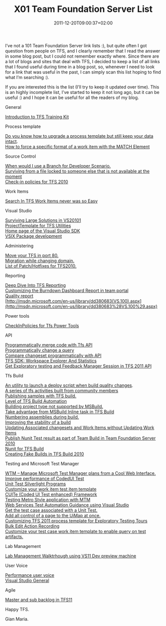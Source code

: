 ﻿---
title: "X01 Team Foundation Server List"
description: ""
date: 2011-12-20T09:00:37+02:00
draft: false
tags: [Team Foundation Server]
categories: [Team Foundation Server]
---
I’ve not a 101 Team Foundation Server link lists :), but quite often I got question from people on TFS, and I clearly remember that I read the answer in some blog post, but I could not remember exactly where. Since there are a lot of blogs and sites that deal with TFS, I decided to keep a list of all links that I found useful during time in a blog post, so, whenever I need to look for a link that was useful in the past, I can simply scan this list hoping to find what I’m searching :).

If you are interested this is the list (I’ll try to keep it updated over time). This is an highly incomplete list, I’ve started to keep it not long ago, but it can be useful :) and I hope it can be useful for all the readers of my blog.

General

[Introduction to TFS Training Kit](http://www.microsoft.com/download/en/details.aspx?id=27152)

Process template

[Do you know how to upgrade a process template but still keep your data intact](http://blog.hinshelwood.com/do-you-know-how-to-upgrade-a-process-template-but-still-keep-your-data-intact/).      
[How to force a specific format of a work item with the MATCH Element](http://blogs.microsoft.co.il/blogs/shair/archive/2011/12/18/validate-field-format-in-work-items-using-match-element.aspx?utm_source=feedburner&amp;utm_medium=feed&amp;utm_campaign=Feed%3A+ShaiRaiten+%28Shai+Raiten%29)

Source Control

[When would I use a Branch for Developer Scenario.](http://blogs.msdn.com/b/billheys/archive/2011/08/02/when-would-i-use-a-branch-for-developer-scenario.aspx)  
[Surviving from a file locked to someone else that is not available at the moment](http://blog.discountasp.net/using-the-tf-command-line-utility-to-recover-from-a-minor-catastrophe/)  
[Check-in policies for TFS 2010](http://msmvps.com/blogs/vstsblog/archive/2011/06/14/available-check-in-policies-for-team-foundation-server-2010.aspx)

Work Items

[Search In TFS Work Items never was so Easy](http://www.dzone.com/links/r/search_in_tfs_work_items_never_was_so_easy_.html)

Visual Studio

[Surviving Large Solutions in VS20101](http://blogs.msdn.com/b/jjameson/archive/2009/03/06/large-visual-studio-solutions-by-loading-unloading-projects.aspx)  
[ProjectTemplate for TFS Utilities](http://msmvps.com/blogs/vstsblog/archive/2011/11/16/download-visual-studio-2010-project-template-for-tfs-utilities.aspx)  
[Home page of the Visual Studio SDK](http://msdn.microsoft.com/en-us/vstudio/ff718165)  
[VSIX Package development](http://archive.msdn.microsoft.com/VS2010PDF/Release/ProjectReleases.aspx?ReleaseId=4568)

Administering

[Move your TFS in port 80.](http://blogs.msdn.com/b/bharry/archive/2011/07/25/putting-tfs-on-port-80.aspx)  
[Migration while changing domain.](http://blog.nwcadence.com/2011/11/how-to-migrate-tfs-2008-deployment-to-tfs-2010/)  
[List of Patch/Hotfixes for TFS2010.](http://blogs.msdn.com/b/granth/archive/2012/01/03/tfs-2010-what-service-packs-and-hotfixes-should-i-install.aspx)

Reporting

[Deep Dive Into TFS Reporting](http://blogs.msdn.com/b/bryang/archive/2011/06/08/deep-dive-into-tfs-reporting.aspx)  
[Customizing the Burndown Dashboard Report in team portal](http://codesmartnothard.com/CustomizingTheBurndownDashboardReportInTheTFS2010TeamPortal.aspx)  
[Quality report](http://download.microsoft.com/download/A/B/5/AB5B5163-4A69-49D9-BCF4-D514CE12BF36/Making_Real-Time_Decisions.pdf)  
[http://msdn.microsoft.com/en-us/library/dd380683(VS.100).aspx](http://msdn.microsoft.com/en-us/library/dd380683%28VS.100%29.aspx)

Power tools

[CheckInPolicies for Tfs Power Tools](http://msmvps.com/blogs/vstsblog/archive/2011/06/14/available-check-in-policies-for-team-foundation-server-2010.aspx)

API

[Programmatically merge code with Tfs API](http://geekswithblogs.net/TarunArora/archive/2011/06/26/tfs-2010-sdk-smart-merge-programmatically-create-your-own-merge.aspx)  
[Programmatically change a query](http://blogs.msdn.com/b/jongallant/archive/2011/07/18/how-to-programmatically-modify-a-tfs-query-with-c.aspx)  
[Compare changeset programmatically with API](http://geekswithblogs.net/TarunArora/archive/2011/07/23/tfs-sdk-compare-changesets-programmatically.aspx)  
[TFS SDK: Workspace Explorer And Statistics](http://geekswithblogs.net/TarunArora/archive/2011/08/30/tfs-sdk-workspace-explorer.aspx)  
[Get Exploratory testing and Feedback Manager Session in TFS 2011 API](http://geekswithblogs.net/TarunArora/archive/2011/12/12/tfs-2011-apindashhow-to-get-exploratory-testing-and-feedback-manager.aspx?utm_source=feedburner&amp;utm_medium=feed&amp;utm_campaign=Feed%3A+geekswithblogs+%28Geekswithblogs.net%29&amp;utm_content=Google+Reader)

Tfs Build

[An utility to launch a deploy script when build quality changes](http://tfsdeployer.codeplex.com/).      
[A series of tfs activities built from community members](http://tfsbuildextensions.codeplex.com)  
[Publishing samples with TFS build.](http://seesharper.wordpress.com/2011/05/18/publishing-samples-as-part-of-your-product-with-team-build-and-tfs/?utm_source=feedburner&amp;utm_medium=feed&amp;utm_campaign=Feed%3A+nwcadence+%28Thoughts+on+VSTS%2C+TFS+and+ALM%29&amp;utm_content=FeedBurner)  
[Level of TFS Build Automation](http://visualstudiomagazine.com/articles/2011/07/01/pfcov_tfs2010-builds.aspx)  
[Building project type not supported by MSBuild.](http://donovanbrown.com/post/I-need-to-build-a-project-that-is-not-supported-by-MSBuild.aspX)  
[Take advantage from MSBuild Inline task in TFS Build](http://blogs.msdn.com/b/jpricket/archive/2011/08/23/inline-tasks-for-msbuild-that-work-with-tfs.aspx)  
[Numbering assemblies during build.](http://www.wintellect.com/CS/blogs/jrobbins/archive/2011/09/05/tfs-2010-build-numbers-file-versions-from-inside-your-c-and-c-projects.aspx)  
[Improving the stability of a build](http://altdevblogaday.com/2011/08/31/how-to-improve-build-stability/)  
[Updating Associated changesets and Work Items without Updating Work Items](http://blogs.msdn.com/b/willbar/archive/2011/12/15/updating-associated-changesets-and-work-items-without-updating-work-items.aspx)  
[Publish Nunit Test result as part of Team Build in Team Foundation Server 2010](http://www.heikura.info/publish-nunit-test-results-as-part-of-team-build-in-team-foundation-server-2010)  
[Nunit for TFS Build](http://nunit4teambuild.codeplex.com/)  
[Creating Fake Builds in TFS Build 2010](http://blogs.msdn.com/b/jpricket/archive/2010/02/23/creating-fake-builds-in-tfs-build-2010.aspx)

Testing and Microsoft Test Manager

[WTM – Manage Microsoft Test Manager plans from a Cool Web Interface.](http://www.sela.co.il/alm/products_WTM.html)  
[Improve performance of CodedUI Test](http://blogs.msdn.com/b/vstsqualitytools/archive/2011/07/06/improving-the-performance-of-your-coded-ui-tests.aspx)  
[Unit Test Silverlight Programs](http://blog.benday.com/archive/2011/07/18/Silverlight-Coded-UI-Tests-with-UserControls-amp-AutomationProperties.aspx)  
[Customize your work item test item template](http://blogs.msdn.com/b/vstsqualitytools/archive/2011/09/21/customize-your-test-case-work-item-template-to-enable-query-on-test-suites-test-plans-test-categories-and-execution-statistics.aspx)  
[CUITe (Coded UI Test enhanced) Framework](http://cuite.codeplex.com/)  
[Testing Metro Style application with MTM](http://blogs.msdn.com/b/visualstudioalm/archive/2011/09/21/manual-testing-tools-for-windows-8-metro-style-applications.aspx)  
[Web Services Test Automation Guidance using Visual Studio](http://blogs.msdn.com/b/geektester/archive/2011/12/10/web-services-test-automation-guidance-using-vs-2010-unit-test-amp-web-test.aspx)  
[Get the test case associated with a Unit Test.](http://blogs.msdn.com/b/gautamg/archive/2011/12/30/how-to-get-the-test-case-associated-with-the-unit-test.aspx)  
[Add all control of a page to the UiMap at once.](http://blogs.msdn.com/b/mathew_aniyan/archive/2011/03/31/howto-add-all-controls-on-a-page-to-the-ui-map.aspx)  
[Customizing TFS 2011 process template for Exploratory Testing Tours](http://geekswithblogs.net/TarunArora/archive/2011/12/11/customising-tfs-2011-process-template-for-exploratory-testing-tours-using.aspx?utm_source=feedburner&amp;utm_medium=feed&amp;utm_campaign=Feed%3A+geekswithblogs+%28Geekswithblogs.net%29&amp;utm_content=Google+Reader)  
[Bulk Edit Action Recording](http://blogs.msdn.com/b/visualstudioalm/archive/2011/12/29/how-to-bulk-edit-action-recording.aspx)  
[Customize your test case work item template to enable query on test artifacts.](http://blogs.msdn.com/b/vstsqualitytools/archive/2011/09/21/customize-your-test-case-work-item-template-to-enable-query-on-test-suites-test-plans-test-categories-and-execution-statistics.aspx)

Lab Management

[Lab Management Walktrhough using VS11 Dev preview machine](http://blogs.msdn.com/b/lab_management/archive/2011/11/12/lab-management-walkthrough-using-visual-studio-11-developer-preview-virtual-machine.aspx)

User Voice

[Performance user voice](http://visualstudio.uservoice.com/forums/131389-visual-studio-performance/filters/top)  
[Visual Studio General](http://visualstudio.uservoice.com/forums/121579-visual-studio)

Agile

[Master and sub backlog in TFS11](http://blogs.msdn.com/b/greggboer/archive/2012/01/27/tfs-vnext-configuring-your-project-to-have-a-master-backlog-and-sub-teams.aspx)

Happy TFS.

Gian Maria.
